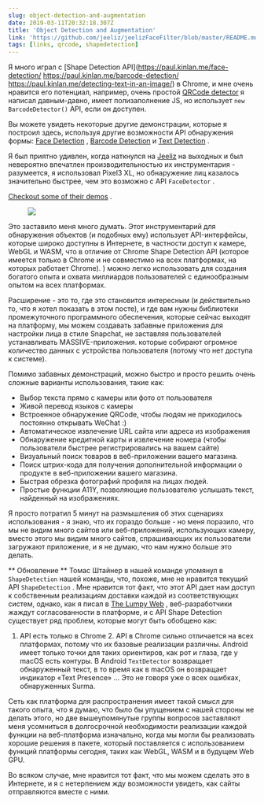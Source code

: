 ```yaml
---
slug: object-detection-and-augmentation
date: 2019-03-11T20:32:18.307Z
title: 'Object Detection and Augmentation'
link: 'https://github.com/jeeliz/jeelizFaceFilter/blob/master/README.md#features'
tags: [links, qrcode, shapedetection]
---
```

Я много играл с [Shape Detection API](https://paul.kinlan.me/face-detection/ https://paul.kinlan.me/barcode-detection/ https://paul.kinlan.me/detecting-text-in-an-image/) в Chrome, и мне очень нравится его потенциал, например, очень простой [QRCode detector](https://qrsnapper.com) я написал давным-давно, имеет полизаполнение JS, но использует `new BarcodeDetector()` API, если он доступен.

Вы можете увидеть некоторые другие демонстрации, которые я построил здесь, используя другие возможности API обнаружения формы: [Face Detection](https://paul.kinlan.me/face-detection/) , [Barcode Detection](https://paul.kinlan.me/barcode-detection/) и [Text Detection](https://paul.kinlan.me/detecting-text-in-an-image/) .

Я был приятно удивлен, когда наткнулся на [Jeeliz](https://jeeliz.com) на выходных и был невероятно впечатлен производительностью их инструментария - разумеется, я использовал Pixel3 XL, но обнаружение лиц казалось значительно быстрее, чем это возможно с API `FaceDetector` .

[Checkout some of their demos](https://jeeliz.com/sunglasses) .

<figure>
  <img src="/images/2019-03-11-object-detection-and-augmentation.jpeg">
</figure>

Это заставило меня много думать. Этот инструментарий для обнаружения объектов (и подобных ему) использует API-интерфейсы, которые широко доступны в Интернете, в частности доступ к камере, WebGL и WASM, что в отличие от Chrome Shape Detection API (которое имеется только в Chrome и не совместимо на всех платформах, на которых работает Chrome). ) можно легко использовать для создания богатого опыта и охвата миллиардов пользователей с единообразным опытом на всех платформах.

Расширение - это то, где это становится интересным (и действительно то, что я хотел показать в этом посте), и где вам нужны библиотеки промежуточного программного обеспечения, которые сейчас выходят на платформу, мы можем создавать забавные приложения для настройки лица в стиле Snapchat, не заставляя пользователей устанавливать MASSIVE-приложения. которые собирают огромное количество данных с устройства пользователя (потому что нет доступа к системе).

Помимо забавных демонстраций, можно быстро и просто решить очень сложные варианты использования, такие как:

* Выбор текста прямо с камеры или фото от пользователя
* Живой перевод языков с камеры
* Встроенное обнаружение QRCode, чтобы людям не приходилось постоянно открывать WeChat :)
* Автоматическое извлечение URL сайта или адреса из изображения
* Обнаружение кредитной карты и извлечение номера (чтобы пользователи быстрее регистрировались на вашем сайте)
* Визуальный поиск товаров в веб-приложении вашего магазина.
* Поиск штрих-кода для получения дополнительной информации о продукте в веб-приложении вашего магазина.
* Быстрая обрезка фотографий профиля на лицах людей.
* Простые функции A11Y, позволяющие пользователю услышать текст, найденный на изображениях.

Я просто потратил 5 минут на размышления об этих сценариях использования - я знаю, что их гораздо больше - но меня поразило, что мы не видим много сайтов или веб-приложений, использующих камеру, вместо этого мы видим много сайтов, спрашивающих их пользователи загружают приложение, и я не думаю, что нам нужно больше это делать.

** Обновление ** Томас Штайнер в нашей команде упомянул в `ShapeDetection` нашей команды, что, похоже, мне не нравится текущий API `ShapeDetection` . Мне нравится тот факт, что этот API дает нам доступ к собственным реализациям доставки каждой из соответствующих систем, однако, как я писал в [The Lumpy Web](/the-lumpy-web/) , веб-разработчики жаждут согласованности в платформе, и с API Shape Detection существует ряд проблем, которые могут быть обобщено как:

1. API есть только в Chrome 2. API в Chrome сильно отличается на всех платформах, потому что их базовые реализации различны. Android имеет только точки для таких ориентиров, как рот и глаза, где у macOS есть контуры. В Android `TextDetector` возвращает обнаруженный текст, в то время как в macOS он возвращает индикатор «Text Presence» ... Это не говоря уже о всех ошибках, обнаруженных Surma.

Сеть как платформа для распространения имеет такой смысл для такого опыта, что я думаю, что было бы упущением с нашей стороны не делать этого, но две вышеупомянутые группы вопросов заставляют меня усомниться в долгосрочной необходимости реализации каждой функции на веб-платформа изначально, когда мы могли бы реализовать хорошие решения в пакете, который поставляется с использованием функций платформы сегодня, таких как WebGL, WASM и в будущем Web GPU.

Во всяком случае, мне нравится тот факт, что мы можем сделать это в Интернете, и я с нетерпением жду возможности увидеть, как сайты отправляются вместе с ними.